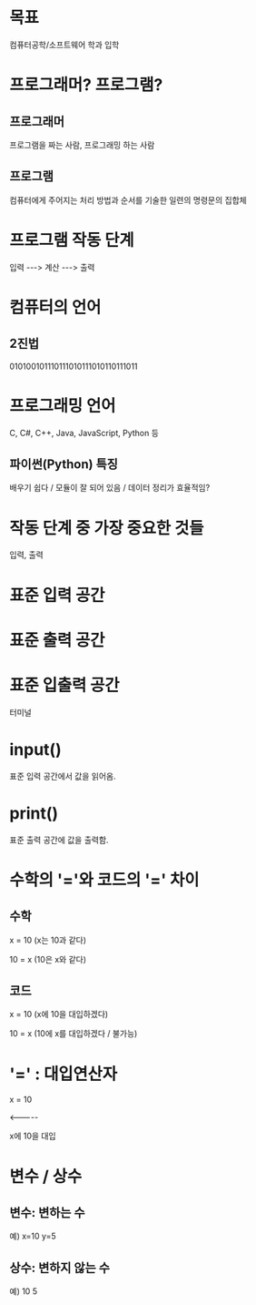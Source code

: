 # 목표
컴퓨터공학/소프트웨어 학과 입학

# 프로그래머? 프로그램?
## 프로그래머
프로그램을 짜는 사람, 프로그래밍 하는 사람

## 프로그램
컴퓨터에게 주어지는 처리 방법과 순서를 기술한 일련의 명령문의 집합체

# 프로그램 작동 단계
입력 ---> 계산 ---> 출력

# 컴퓨터의 언어
## 2진법
010100101110111010111010110111011

# 프로그래밍 언어
C, C#, C++, Java, JavaScript, Python 등

## 파이썬(Python) 특징
배우기 쉽다 / 모듈이 잘 되어 있음 / 데이터 정리가 효율적임?

# 작동 단계 중 가장 중요한 것들
입력, 출력

# 표준 입력 공간
# 표준 출력 공간
# 표준 입출력 공간
터미널

# input()
표준 입력 공간에서 값을 읽어옴.
# print()
표준 출력 공간에 값을 출력함.

# 수학의 '='와 코드의 '=' 차이
## 수학

x = 10 (x는 10과 같다)

10 = x (10은 x와 같다)

## 코드

x = 10 (x에 10을 대입하겠다)

10 = x (10에 x를 대입하겠다 / 불가능)

# '=' : 대입연산자
x = 10

<-----

x에 10을 대입

# 변수 / 상수
## 변수: 변하는 수
예) x=10 y=5

## 상수: 변하지 않는 수
예) 10 5
